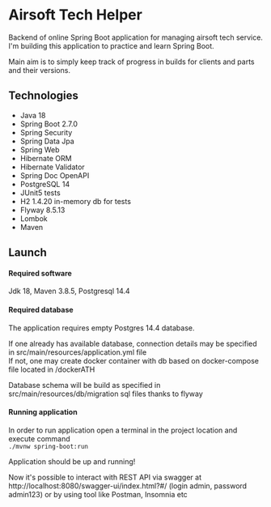 # Airsoft Tech Helper
Backend of online Spring Boot application for managing airsoft tech service. 
I'm building this application to practice and learn Spring Boot.

Main aim is to simply keep track of progress in builds for clients and parts and their versions.

## Technologies
- Java 18
- Spring Boot 2.7.0
- Spring Security
- Spring Data Jpa
- Spring Web
- Hibernate ORM
- Hibernate Validator
- Spring Doc OpenAPI
- PostgreSQL 14
- JUnit5 tests
- H2 1.4.20 in-memory db for tests
- Flyway 8.5.13
- Lombok
- Maven

## Launch
#### Required software
Jdk 18, Maven 3.8.5, Postgresql 14.4

#### Required database
The application requires empty Postgres 14.4 database.

If one already has available database, connection details may be specified in src/main/resources/application.yml file <br>
If not, one may create docker container with db based on docker-compose file located in /dockerATH

Database schema will be build as specified in src/main/resources/db/migration sql files thanks to flyway

#### Running application

In order to run application open a terminal in the project location and execute command  <br>
`./mvnw spring-boot:run`

Application should be up and running!

Now it's possible to interact with REST API via swagger at http://localhost:8080/swagger-ui/index.html?#/
(login admin, password admin123)
or by using tool like Postman, Insomnia etc

 



